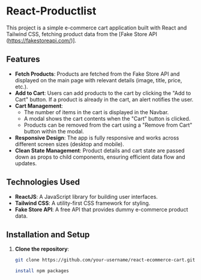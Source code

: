 # React-Productlist
This project is a simple e-commerce cart application built with React and Tailwind CSS, fetching product data from the [Fake Store API (https://fakestoreapi.com/)].
## Features

- **Fetch Products**: Products are fetched from the Fake Store API and displayed on the main page with relevant details (image, title, price, etc.).
- **Add to Cart**: Users can add products to the cart by clicking the "Add to Cart" button. If a product is already in the cart, an alert notifies the user.
- **Cart Management**: 
  - The number of items in the cart is displayed in the Navbar.
  - A modal shows the cart contents when the "Cart" button is clicked.
  - Products can be removed from the cart using a "Remove from Cart" button within the modal.
- **Responsive Design**: The app is fully responsive and works across different screen sizes (desktop and mobile).
- **Clean State Management**: Product details and cart state are passed down as props to child components, ensuring efficient data flow and updates.

## Technologies Used

- **ReactJS**: A JavaScript library for building user interfaces.
- **Tailwind CSS**: A utility-first CSS framework for styling.
- **Fake Store API**: A free API that provides dummy e-commerce product data.

## Installation and Setup

1. **Clone the repository**:
   ```bash
   git clone https://github.com/your-username/react-ecommerce-cart.git

   install npm packages
